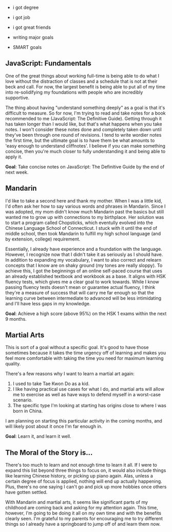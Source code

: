 * i got degree
* i got job
* i got great friends

* writing major goals
* SMART goals

## JavaScript: Fundamentals

One of the great things about working full-time is being able to do what I love without the distraction of classes and a schedule that is not at their beck and call. For now, the largest benefit is being able to put all of my time into re-solidifying my foundations with people who are incredibly supportive.

The thing about having "understand something deeply" as a goal is that it's difficult to measure. So for now, I'm trying to read and take notes for a book recommended to me (JavaScript: The Definitive Guide). Getting through it has taken longer than I would like, but that's what happens when you take notes. I won't consider these notes done and completely taken down until they've been through one round of revisions. I tend to write wordier notes the first time, but the ultimate goal is to have them be what amounts to 'easy enough to understand cliffnotes'. I believe if you can make something concise, then you're much closer to fully understanding it and being able to apply it.

**Goal**: Take concise notes on JavaScript: The Definitive Guide by the end of next week.

## Mandarin

I'd like to take a second here and thank my mother. When I was a little kid, I'd often ask her how to say various words and phrases in Mandarin. Since I was adopted, my mom didn't know much Mandarin past the basics but still wanted me to grow up with connections to my birthplace. Her solution was to start a program called Chopsticks, which eventully evolved into the Chinese Language School of Connecticut. I stuck with it until the end of middle school, then took Mandarin to fulfill my high school language (and by extension, college) requirement.

Essentially, I already have experience and a foundation with the language. However, I recognize now that I didn't take it as seriously as I should have. In addition to expanding my vocabulary, I want to also correct and relearn concepts that I know are on shaky ground (my tones are really sloppy). To achieve this, I got the beginnings of an online self-paced course that uses an already established textbook and workbook as a base. It aligns with HSK fluency tests, which gives me a clear goal to work towards. While I know passing fluency tests doesn't mean or guarantee actual fluency, I think they're a measure of success that will carry me far enough so that the learning curve between intermediate to advanced will be less intimidating and I'll have less gaps in my knowledge.

**Goal**: Achieve a high score (above 95%) on the HSK 1 exams within the next 9 months.

## Martial Arts

This is sort of a goal without a specific goal. It's good to have those sometimes because it takes the time urgency off of learning and makes you feel more comfortable with taking the time you need for maximum learning quality. 

There's a few reasons why I want to learn a martial art again:

1. I used to take Tae Kwon Do as a kid.
2. I like having practical use cases for what I do, and martial arts will allow me to exercise as well as have ways to defend myself in a worst-case scenario.
3. The specific type I'm looking at starting has origins close to where I was born in China.

I am planning on starting this particular activity in the coming months, and will likely post about it once I'm far enough in.

**Goal**: Learn it, and learn it well.

## The Moral of the Story is...

There's too much to learn and not enough time to learn it all. If I were to expand this list beyond three things to focus on, it would also include things like learning Chinese history, or picking up piano again. Alas, unless a certain degree of focus is applied, nothing will end up actually happening. Plus, there's no one saying I can't go and pick up more hobbies once others have gotten settled.

With Mandarin and martial arts, it seems like significant parts of my childhood are coming back and asking for my attention again. This time, however, I'm going to be doing it all on my own time and with the benefits clearly seen. I'm grateful to my parents for encouraging me to try different things so I already have a springboard to jump off of and learn them now.